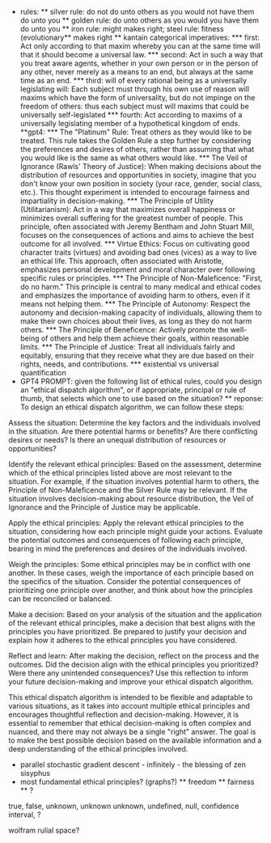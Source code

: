 * rules:
** silver rule: do not do unto others as you would not have them do unto you
** golden rule: do unto others as you would you have them do unto you
** iron rule: might makes right; steel rule: fitness (evolutionary** makes right
** kantain categorical imperatives:
*** first: Act only according to that maxim whereby you can at the same time will that it should become a universal law.
*** second: Act in such a way that you treat aware agents, whether in your own person or in the person of any other, never merely as a means to an end, but always at the same time as an end.
*** third: will of every rational being as a universally legislating will:  Each subject must through his own use of reason will maxims which have the form of universality, but do not impinge on the freedom of others: thus each subject must will maxims that could be universally self-legislated
*** fourth: Act according to maxims of a universally legislating member of a hypothetical kingdom of ends.
**gpt4:
*** The "Platinum" Rule: Treat others as they would like to be treated. This rule takes the Golden Rule a step further by considering the preferences and desires of others, rather than assuming that what you would like is the same as what others would like.
*** The Veil of Ignorance (Rawls' Theory of Justice): When making decisions about the distribution of resources and opportunities in society, imagine that you don't know your own position in society (your race, gender, social class, etc.). This thought experiment is intended to encourage fairness and impartiality in decision-making.
*** The Principle of Utility (Utilitarianism): Act in a way that maximizes overall happiness or minimizes overall suffering for the greatest number of people. This principle, often associated with Jeremy Bentham and John Stuart Mill, focuses on the consequences of actions and aims to achieve the best outcome for all involved.
*** Virtue Ethics: Focus on cultivating good character traits (virtues) and avoiding bad ones (vices) as a way to live an ethical life. This approach, often associated with Aristotle, emphasizes personal development and moral character over following specific rules or principles.
*** The Principle of Non-Maleficence: "First, do no harm." This principle is central to many medical and ethical codes and emphasizes the importance of avoiding harm to others, even if it means not helping them.
*** The Principle of Autonomy: Respect the autonomy and decision-making capacity of individuals, allowing them to make their own choices about their lives, as long as they do not harm others.
*** The Principle of Beneficence: Actively promote the well-being of others and help them achieve their goals, within reasonable limits.
*** The Principle of Justice: Treat all individuals fairly and equitably, ensuring that they receive what they are due based on their rights, needs, and contributions.
*** existential vs universal quantification
* GPT4 PROMPT: given the following list of ethical rules, could you design an "ethical dispatch algorithm", or if appropriate, principal or rule of thumb, that selects which one to use based on the situation? 
** reponse: To design an ethical dispatch algorithm, we can follow these steps:

Assess the situation: Determine the key factors and the individuals involved in the situation. Are there potential harms or benefits? Are there conflicting desires or needs? Is there an unequal distribution of resources or opportunities?

Identify the relevant ethical principles: Based on the assessment, determine which of the ethical principles listed above are most relevant to the situation. For example, if the situation involves potential harm to others, the Principle of Non-Maleficence and the Silver Rule may be relevant. If the situation involves decision-making about resource distribution, the Veil of Ignorance and the Principle of Justice may be applicable.

Apply the ethical principles: Apply the relevant ethical principles to the situation, considering how each principle might guide your actions. Evaluate the potential outcomes and consequences of following each principle, bearing in mind the preferences and desires of the individuals involved.

Weigh the principles: Some ethical principles may be in conflict with one another. In these cases, weigh the importance of each principle based on the specifics of the situation. Consider the potential consequences of prioritizing one principle over another, and think about how the principles can be reconciled or balanced.

Make a decision: Based on your analysis of the situation and the application of the relevant ethical principles, make a decision that best aligns with the principles you have prioritized. Be prepared to justify your decision and explain how it adheres to the ethical principles you have considered.

Reflect and learn: After making the decision, reflect on the process and the outcomes. Did the decision align with the ethical principles you prioritized? Were there any unintended consequences? Use this reflection to inform your future decision-making and improve your ethical dispatch algorithm.

This ethical dispatch algorithm is intended to be flexible and adaptable to various situations, as it takes into account multiple ethical principles and encourages thoughtful reflection and decision-making. However, it is essential to remember that ethical decision-making is often complex and nuanced, and there may not always be a single "right" answer. The goal is to make the best possible decision based on the available information and a deep understanding of the ethical principles involved.


* parallel stochastic gradient descent - infinitely - the blessing of zen sisyphus
* most fundamental ethical principles? (graphs?)
** freedom
** fairness
** ?

true, false, unknown, unknown unknown, undefined, null, confidence interval, ?

wolfram rulial space?
